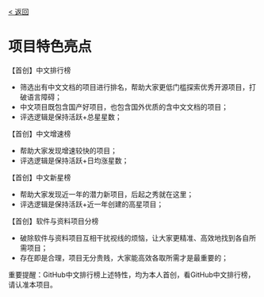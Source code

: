 [< 返回](https://github.com/kon9chunkit/GitHub-Chinese-Top-Charts#github中文排行榜)

# 项目特色亮点

【首创】中文排行榜
- 筛选出有中文文档的项目进行排名，帮助大家更低门槛探索优秀开源项目，打破语言障碍；
- 中文项目既包含国产好项目，也包含国外优质的含中文文档的项目；
- 评选逻辑是保持活跃+总星星数；

【首创】中文增速榜
- 帮助大家发现增速较快的项目；
- 评选逻辑是保持活跃+日均涨星数；

【首创】中文新星榜
- 帮助大家发现近一年的潜力新项目，后起之秀就在这里；
- 评选逻辑是保持活跃+近一年创建的高星项目；

【首创】软件与资料项目分榜
- 破除软件与资料项目互相干扰视线的烦恼，让大家更精准、高效地找到各自所需项目；
- 存在即是合理，项目无分贵贱，大家能高效各取所需才是最重要的；

重要提醒：GitHub中文排行榜上述特性，均为本人首创，看GitHub中文排行榜，请认准本项目。
